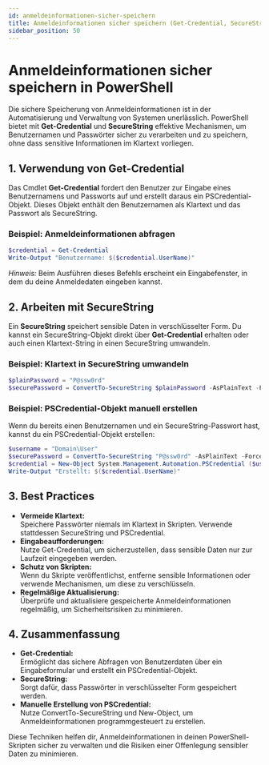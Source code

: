 ```yaml
---
id: anmeldeinformationen-sicher-speichern
title: Anmeldeinformationen sicher speichern (Get-Credential, SecureString)
sidebar_position: 50
---
```


# Anmeldeinformationen sicher speichern in PowerShell

Die sichere Speicherung von Anmeldeinformationen ist in der Automatisierung und Verwaltung von Systemen unerlässlich. PowerShell bietet mit **Get-Credential** und **SecureString** effektive Mechanismen, um Benutzernamen und Passwörter sicher zu verarbeiten und zu speichern, ohne dass sensitive Informationen im Klartext vorliegen.


## 1. Verwendung von Get-Credential

Das Cmdlet **Get-Credential** fordert den Benutzer zur Eingabe eines Benutzernamens und Passworts auf und erstellt daraus ein PSCredential-Objekt. Dieses Objekt enthält den Benutzernamen als Klartext und das Passwort als SecureString.

### Beispiel: Anmeldeinformationen abfragen

```powershell
$credential = Get-Credential
Write-Output "Benutzername: $($credential.UserName)"
```

*Hinweis:* Beim Ausführen dieses Befehls erscheint ein Eingabefenster, in dem du deine Anmeldedaten eingeben kannst.

## 2. Arbeiten mit SecureString

Ein **SecureString** speichert sensible Daten in verschlüsselter Form. Du kannst ein SecureString-Objekt direkt über **Get-Credential** erhalten oder auch einen Klartext-String in einen SecureString umwandeln.

### Beispiel: Klartext in SecureString umwandeln

```powershell
$plainPassword = "P@ssw0rd"
$securePassword = ConvertTo-SecureString $plainPassword -AsPlainText -Force
```

### Beispiel: PSCredential-Objekt manuell erstellen

Wenn du bereits einen Benutzernamen und ein SecureString-Passwort hast, kannst du ein PSCredential-Objekt erstellen:

```powershell
$username = "Domain\User"
$securePassword = ConvertTo-SecureString "P@ssw0rd" -AsPlainText -Force
$credential = New-Object System.Management.Automation.PSCredential ($username, $securePassword)
Write-Output "Erstellt: $($credential.UserName)"
```

## 3. Best Practices

- **Vermeide Klartext:**  
  Speichere Passwörter niemals im Klartext in Skripten. Verwende stattdessen SecureString und PSCredential.
- **Eingabeaufforderungen:**  
  Nutze Get-Credential, um sicherzustellen, dass sensible Daten nur zur Laufzeit eingegeben werden.
- **Schutz von Skripten:**  
  Wenn du Skripte veröffentlichst, entferne sensible Informationen oder verwende Mechanismen, um diese zu verschlüsseln.
- **Regelmäßige Aktualisierung:**  
  Überprüfe und aktualisiere gespeicherte Anmeldeinformationen regelmäßig, um Sicherheitsrisiken zu minimieren.

## 4. Zusammenfassung

- **Get-Credential:**  
  Ermöglicht das sichere Abfragen von Benutzerdaten über ein Eingabeformular und erstellt ein PSCredential-Objekt.
- **SecureString:**  
  Sorgt dafür, dass Passwörter in verschlüsselter Form gespeichert werden.
- **Manuelle Erstellung von PSCredential:**  
  Nutze ConvertTo-SecureString und New-Object, um Anmeldeinformationen programmgesteuert zu erstellen.

Diese Techniken helfen dir, Anmeldeinformationen in deinen PowerShell-Skripten sicher zu verwalten und die Risiken einer Offenlegung sensibler Daten zu minimieren.

